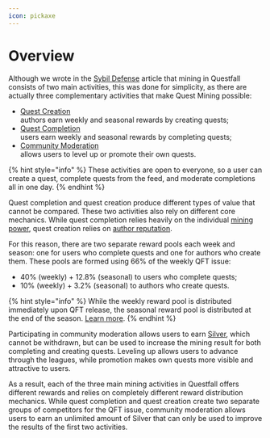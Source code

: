```yaml
---
icon: pickaxe
---
```


# Overview

Although we wrote in the [Sybil Defense](../overview/sybil-defence.md) article that mining in Questfall consists of two main activities, this was done for simplicity, as there are actually three complementary activities that make Quest Mining possible:

* [Quest Creation](quest-creation-10/)\
  authors earn weekly and seasonal rewards by creating quests;
* [Quest Completion](quest-completion-40/)\
  users earn weekly and seasonal rewards by completing quests;
* [Community Moderation](community-moderation/)\
  allows users to level up or promote their own quests.

{% hint style="info" %}
These activities are open to everyone, so a user can create a quest, complete quests from the feed, and moderate completions all in one day.
{% endhint %}

Quest completion and quest creation produce different types of value that cannot be compared. These two activities also rely on different core mechanics. While quest completion relies heavily on the individual [mining power](quest-completion-40/mining-power.md), quest creation relies on [author reputation](quest-creation-10/author-reputation.md).

For this reason, there are two separate reward pools each week and season: one for users who complete quests and one for authors who create them. These pools are formed using 66% of the weekly QFT issue:

* 40% (weekly) + 12.8% (seasonal) to users who complete quests;
* 10% (weekly) + 3.2% (seasonal) to authors who create quests.

{% hint style="info" %}
While the weekly reward pool is distributed immediately upon QFT release, the seasonal reward pool is distributed at the end of the season. [Learn more](seasons-16.md).
{% endhint %}

Participating in community moderation allows users to earn [Silver](../assets/Silver-in-game.md), which cannot be withdrawn, but can be used to increase the mining result for both completing and creating quests. Leveling up allows users to advance through the leagues, while promotion makes own quests more visible and attractive to users.

As a result, each of the three main mining activities in Questfall offers different rewards and relies on completely different reward distribution mechanics. While quest completion and quest creation create two separate groups of competitors for the QFT issue, community moderation allows users to earn an unlimited amount of Silver that can only be used to improve the results of the first two activities.
